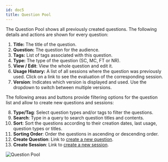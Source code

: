 ```yaml
---
id: doc5
title: Question Pool
---
```


The Question Pool shows all previously created questions. The following details and actions are shown for every question:

1. **Title:** The title of the question.
2. **Question:** The question for the audience.
3. **Tags:** List of tags associated with this question.
4. **Type:** The type of the question (SC, MC, FT or NR).
5. **View / Edit**: View the whole question and edit it.
6. **Usage History:** A list of all sessions where the question was previously used. Click on a link to see the evaluation of the corresponding session.
7. **Version**: Indicates which version is displayed and used. Use the dropdown to switch between multiple versions.

The following areas and buttons provide filtering options for the question list and allow to create new questions and sessions:

8. **Type/Tag**: Select question types and/or tags to filter the questions.
9. **Search**: Type in a query to search question titles and contents.
10. **Sort**: Sort the questions according to their creation dates, last usage, question types or titles.
11. **Sorting Order**: Order the questions in ascending or descending order.
12. **Create Question**: Link to [create a new question](doc3.md).
13. **Create Session**: Link to [create a new session](doc6.md).

![Question Pool](assets/question_pool.png)
